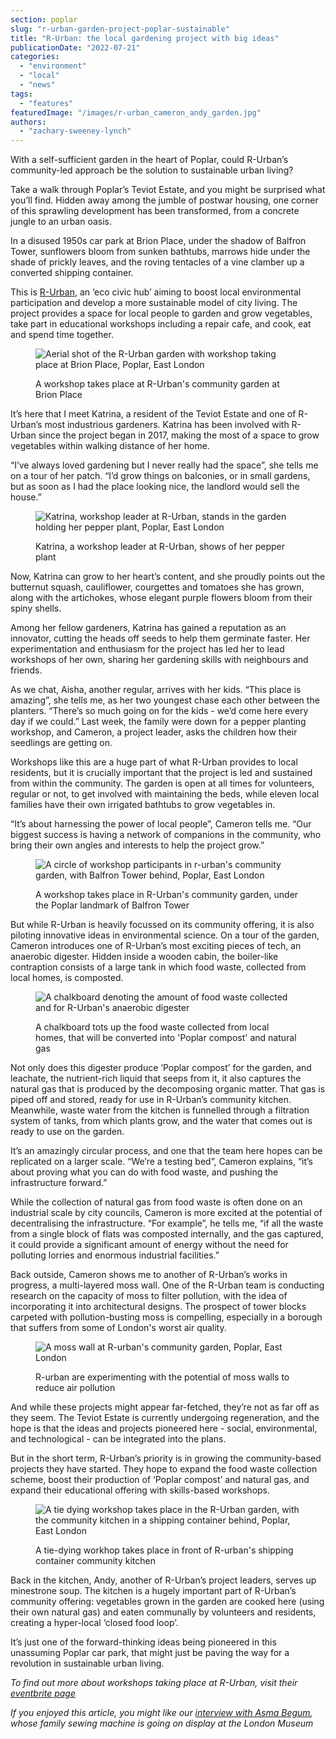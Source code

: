 ```yaml
---
section: poplar
slug: "r-urban-garden-project-poplar-sustainable"
title: "R-Urban: the local gardening project with big ideas"
publicationDate: "2022-07-21"
categories: 
  - "environment"
  - "local"
  - "news"
tags: 
  - "features"
featuredImage: "/images/r-urban_cameron_andy_garden.jpg"
authors: 
  - "zachary-sweeney-lynch"
---
```


With a self-sufficient garden in the heart of Poplar, could R-Urban’s community-led approach be the solution to sustainable urban living?

Take a walk through Poplar’s Teviot Estate, and you might be surprised what you’ll find. Hidden away among the jumble of postwar housing, one corner of this sprawling development has been transformed, from a concrete jungle to an urban oasis.

In a disused 1950s car park at Brion Place, under the shadow of Balfron Tower, sunflowers bloom from sunken bathtubs, marrows hide under the shade of prickly leaves, and the roving tentacles of a vine clamber up a converted shipping container.

This is [R-Urban](https://www.instagram.com/rurban_poplar_london/), an ‘eco civic hub’ aiming to boost local environmental participation and develop a more sustainable model of city living. The project provides a space for local people to garden and grow vegetables, take part in educational workshops including a repair cafe, and cook, eat and spend time together. 

<figure>

![Aerial shot of the R-Urban garden with workshop taking place at Brion Place, Poplar, East London](/images/urban_garden_poplar_aerial_shot-1024x1024.jpg)

<figcaption>

A workshop takes place at R-Urban's community garden at Brion Place

</figcaption>

</figure>

It’s here that I meet Katrina, a resident of the Teviot Estate and one of R-Urban’s most industrious gardeners. Katrina has been involved with R-Urban since the project began in 2017, making the most of a space to grow vegetables within walking distance of her home.

“I’ve always loved gardening but I never really had the space”, she tells me on a tour of her patch. “I’d grow things on balconies, or in small gardens, but as soon as I had the place looking nice, the landlord would sell the house.”

<figure>

![Katrina, workshop leader at R-Urban, stands in the garden holding her pepper plant, Poplar, East London](/images/r-urban_katrina_pepper_plant.jpg)

<figcaption>

Katrina, a workshop leader at R-Urban, shows of her pepper plant

</figcaption>

</figure>

Now, Katrina can grow to her heart’s content, and she proudly points out the butternut squash, cauliflower, courgettes and tomatoes she has grown, along with the artichokes, whose elegant purple flowers bloom from their spiny shells.

Among her fellow gardeners, Katrina has gained a reputation as an innovator, cutting the heads off seeds to help them germinate faster. Her experimentation and enthusiasm for the project has led her to lead workshops of her own, sharing her gardening skills with neighbours and friends.

As we chat, Aisha, another regular, arrives with her kids. “This place is amazing”, she tells me, as her two youngest chase each other between the planters. “There’s so much going on for the kids - we’d come here every day if we could.” Last week, the family were down for a pepper planting workshop, and Cameron, a project leader, asks the children how their seedlings are getting on. 

Workshops like this are a huge part of what R-Urban provides to local residents, but it is crucially important that the project is led and sustained from within the community. The garden is open at all times for volunteers, regular or not, to get involved with maintaining the beds, while eleven local families have their own irrigated bathtubs to grow vegetables in.

“It’s about harnessing the power of local people”, Cameron tells me. “Our biggest success is having a network of companions in the community, who bring their own angles and interests to help the project grow.”

<figure>

![A circle of workshop participants in r-urban's community garden, with Balfron Tower behind, Poplar, East London](/images/r-urban_community_workshop_poplar-1024x683.jpeg)

<figcaption>

A workshop takes place in R-Urban's community garden, under the Poplar landmark of Balfron Tower

</figcaption>

</figure>

But while R-Urban is heavily focussed on its community offering, it is also piloting innovative ideas in environmental science. On a tour of the garden, Cameron introduces one of R-Urban’s most exciting pieces of tech, an anaerobic digester. Hidden inside a wooden cabin, the boiler-like contraption consists of a large tank in which food waste, collected from local homes, is composted. 

<figure>

![A chalkboard denoting the amount of food waste collected and for R-Urban's anaerobic digester](/images/food_waste_collection_board_r-urban-1024x1024.jpg)

<figcaption>

A chalkboard tots up the food waste collected from local homes, that will be converted into 'Poplar compost' and natural gas

</figcaption>

</figure>

Not only does this digester produce ‘Poplar compost’ for the garden, and leachate, the nutrient-rich liquid that seeps from it, it also captures the natural gas that is produced by the decomposing organic matter. That gas is piped off and stored, ready for use in R-Urban’s community kitchen. Meanwhile, waste water from the kitchen is funnelled through a filtration system of tanks, from which plants grow, and the water that comes out is ready to use on the garden.

It’s an amazingly circular process, and one that the team here hopes can be replicated on a larger scale. “We’re a testing bed”, Cameron explains, “it’s about proving what you can do with food waste, and pushing the infrastructure forward.”

While the collection of natural gas from food waste is often done on an industrial scale by city councils, Cameron is more excited at the potential of decentralising the infrastructure. “For example”, he tells me, “if all the waste from a single block of flats was composted internally, and the gas captured, it could provide a significant amount of energy without the need for polluting lorries and enormous industrial facilities.”

Back outside, Cameron shows me to another of R-Urban’s works in progress, a multi-layered moss wall. One of the R-Urban team is conducting research on the capacity of moss to filter pollution, with the idea of incorporating it into architectural designs. The prospect of tower blocks carpeted with pollution-busting moss is compelling, especially in a borough that suffers from some of London's worst air quality.

<figure>

![A moss wall at R-urban's community garden, Poplar, East London](/images/moss_wall_r-urban_poplar-1024x683.jpg)

<figcaption>

R-urban are experimenting with the potential of moss walls to reduce air pollution

</figcaption>

</figure>

And while these projects might appear far-fetched, they’re not as far off as they seem. The Teviot Estate is currently undergoing regeneration, and the hope is that the ideas and projects pioneered here - social, environmental, and technological - can be integrated into the plans. 

But in the short term, R-Urban’s priority is in growing the community-based projects they have started. They hope to expand the food waste collection scheme, boost their production of ‘Poplar compost’ and natural gas, and expand their educational offering with skills-based workshops.

<figure>

![A tie dying workshop takes place in the R-Urban garden, with the community kitchen in a shipping container behind, Poplar, East London](/images/tie_dye_workshop_r-urban_poplar-1024x683.jpg)

<figcaption>

A tie-dying workhop takes place in front of R-urban's shipping container community kitchen

</figcaption>

</figure>

Back in the kitchen, Andy, another of R-Urban’s project leaders, serves up minestrone soup. The kitchen is a hugely important part of R-Urban’s community offering: vegetables grown in the garden are cooked here (using their own natural gas) and eaten communally by volunteers and residents, creating a hyper-local ‘closed food loop’.

It’s just one of the forward-thinking ideas being pioneered in this unassuming Poplar car park, that might just be paving the way for a revolution in sustainable urban living.

_To find out more about workshops taking place at R-Urban, visit their [eventbrite page](https://www.eventbrite.co.uk/e/companions-at-r-urban-poplar-tickets-311183898417)_

_If you enjoyed this article, you might like our [interview with Asma Begum](https://poplarlondon.co.uk/asma-begum-sewing-machine-museum-london/), whose family sewing machine is going on display at the London Museum_
